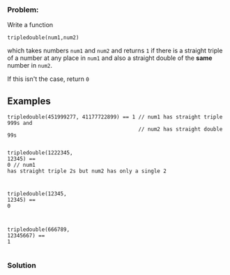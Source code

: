 ### Problem:
<p>Write a function </p>
<pre style="display: none;"><code class="language-csharp">TripleDouble(<span class="hljs-keyword">long</span> num1, <span class="hljs-keyword">long</span> num2)</code></pre>
<pre style="display: none;"><code class="language-java">TripleDouble(<span class="hljs-keyword">long</span> num1, <span class="hljs-keyword">long</span> num2)</code></pre>
<pre><code class="language-javascript">tripledouble(num1,num2)</code></pre>
<pre style="display: none;"><code class="language-python">triple_double(num1, num2)</code></pre>
<pre style="display: none;"><code class="language-ruby">triple_double(num1, num2)</code></pre>
<pre style="display: none;"><code class="language-scala">tripleDouble(num1: <span class="hljs-type">Long</span>, num2: <span class="hljs-type">Long</span>): <span class="hljs-type">Int</span></code></pre>
<p>which takes numbers <code>num1</code> and <code>num2</code> and returns <code>1</code> if there is a straight triple of a number at any place in <code>num1</code> and also a straight double of the <strong>same</strong> number in <code>num2</code>.</p>
<p>If this isn&apos;t the case, return <code>0</code></p>
<h2 id="examples">Examples</h2>
<pre><code class="language-javascript">tripledouble(<span class="hljs-number">451999277</span>, <span class="hljs-number">41177722899</span>) == <span class="hljs-number">1</span> <span class="hljs-comment">// num1 has straight triple 999s and </span>
                                          <span class="hljs-comment">// num2 has straight double 99s</span>

tripledouble(<span class="hljs-number">1222345</span>, <span class="hljs-number">12345</span>) == <span class="hljs-number">0</span> <span class="hljs-comment">// num1 has straight triple 2s but num2 has only a single 2</span>

tripledouble(<span class="hljs-number">12345</span>, <span class="hljs-number">12345</span>) == <span class="hljs-number">0</span>

tripledouble(<span class="hljs-number">666789</span>, <span class="hljs-number">12345667</span>) == <span class="hljs-number">1</span></code></pre>
<pre style="display: none;"><code class="language-csharp">TripleDouble(<span class="hljs-number">451999277</span>, <span class="hljs-number">41177722899</span>) == <span class="hljs-number">1</span> <span class="hljs-comment">// num1 has straight triple 999s and </span>
                                          <span class="hljs-comment">// num2 has straight double 99s</span>

TripleDouble(<span class="hljs-number">1222345</span>, <span class="hljs-number">12345</span>) == <span class="hljs-number">0</span> <span class="hljs-comment">// num1 has straight triple 2s but num2 has only a single 2</span>

TripleDouble(<span class="hljs-number">12345</span>, <span class="hljs-number">12345</span>) == <span class="hljs-number">0</span>

TripleDouble(<span class="hljs-number">666789</span>, <span class="hljs-number">12345667</span>) == <span class="hljs-number">1</span></code></pre>
<pre style="display: none;"><code class="language-java">TripleDouble(<span class="hljs-number">451999277</span>, <span class="hljs-number">41177722899</span>) == <span class="hljs-number">1</span> <span class="hljs-comment">// num1 has straight triple 999s and </span>
                                          <span class="hljs-comment">// num2 has straight double 99s</span>

TripleDouble(<span class="hljs-number">1222345</span>, <span class="hljs-number">12345</span>) == <span class="hljs-number">0</span> <span class="hljs-comment">// num1 has straight triple 2s but num2 has only a single 2</span>

TripleDouble(<span class="hljs-number">12345</span>, <span class="hljs-number">12345</span>) == <span class="hljs-number">0</span>

TripleDouble(<span class="hljs-number">666789</span>, <span class="hljs-number">12345667</span>) == <span class="hljs-number">1</span></code></pre>
<pre style="display: none;"><code class="language-python">triple_double(<span class="hljs-number">451999277</span>, <span class="hljs-number">41177722899</span>) == <span class="hljs-number">1</span>
<span class="hljs-comment"># num1 has straight triple 999s and num2 has straight double 99s</span>

triple_double(<span class="hljs-number">1222345</span>, <span class="hljs-number">12345</span>) == <span class="hljs-number">0</span>
<span class="hljs-comment"># num1 has straight triple 2s but num2 has only a single 2</span>

triple_double(<span class="hljs-number">12345</span>, <span class="hljs-number">12345</span>) == <span class="hljs-number">0</span>

triple_double(<span class="hljs-number">666789</span>, <span class="hljs-number">12345667</span>) == <span class="hljs-number">1</span></code></pre>
<pre style="display: none;"><code class="language-ruby">triple_double(<span class="hljs-number">451999277</span>, <span class="hljs-number">41177722899</span>) == <span class="hljs-number">1</span>
<span class="hljs-comment"># num1 has straight triple 999s and  num2 has straight double 99s</span>

triple_double(<span class="hljs-number">1222345</span>, <span class="hljs-number">12345</span>) == <span class="hljs-number">0</span>
<span class="hljs-comment"># num1 has straight triple 2s but num2 has only a single 2</span>

triple_double(<span class="hljs-number">12345</span>, <span class="hljs-number">12345</span>) == <span class="hljs-number">0</span>

triple_double(<span class="hljs-number">666789</span>, <span class="hljs-number">12345667</span>) == <span class="hljs-number">1</span></code></pre>
<pre style="display: none;"><code class="language-scala"><span class="hljs-comment">// num1 has straight triple 999s and num2 has straight double 99s</span>
tripleDouble(<span class="hljs-number">451999277</span>, <span class="hljs-number">41177722899</span>) == <span class="hljs-number">1</span>

<span class="hljs-comment">// num1 has straight triple 2s but num2 has only a single 2:</span>
tripleDouble(<span class="hljs-number">1222345</span>, <span class="hljs-number">12345</span>) == <span class="hljs-number">0</span>

tripleDouble(<span class="hljs-number">12345</span>, <span class="hljs-number">12345</span>) == <span class="hljs-number">0</span>

tripleDouble(<span class="hljs-number">666789</span>, <span class="hljs-number">12345667</span>) == <span class="hljs-number">1</span></code></pre>

### Solution